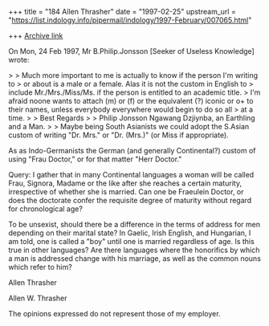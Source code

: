 +++
title = "184 Allen Thrasher"
date = "1997-02-25"
upstream_url = "https://list.indology.info/pipermail/indology/1997-February/007065.html"

+++
[Archive link](https://list.indology.info/pipermail/indology/1997-February/007065.html)

On Mon, 24 Feb 1997, Mr B.Philip.Jonsson [Seeker of Useless Knowledge] wrote:

<snip>
> 
> Much more important to me is actually to know if the person I'm writing to
> or about is a male or a female. Alas it is not the custom in English to
> include Mr./Mrs./Miss/Ms. if the person is entitled to an academic title.
> I'm afraid noone wants to attach (m) or (f) or the equivalent (?) iconic <o
> or o+ to their names, unless everybody everywhere would begin to do so all
> at a time.
> 
> Best Regards
> 
> Philip Jonsson Ngawang Dzjiynba, an Earthling and a Man.
> 
> 
Maybe being South Asianists we could adopt the S.Asian custom of writing
"Dr. Mrs." or "Dr. (Mrs.)" (or Miss if appropriate).

As as Indo-Germanists the German (and generally Continental?) custom of
using "Frau Doctor," or for that matter "Herr Doctor."

Query: I gather that in many Continental languages a woman will be called
Frau, Signora, Madame or the like after she reaches a certain maturity,
irrespective of whether she is married.  Can one be Fraeulein Doctor, or
does the doctorate confer the requisite degree of maturity without regard
for chronological age?

To be unsexist, should there be a difference in the terms of address for
men depending on their marital state?  In Gaelic, Irish English, and
Hungarian, I am told, one is called a "boy" until one is married
regardless of age.  Is this true in other languages?  Are there languages
where the honorifics by which a man is addressed change with his marriage,
as well as the common nouns which refer to him?


Allen Thrasher

Allen W. Thrasher

The opinions expressed do not represent those of my employer.






